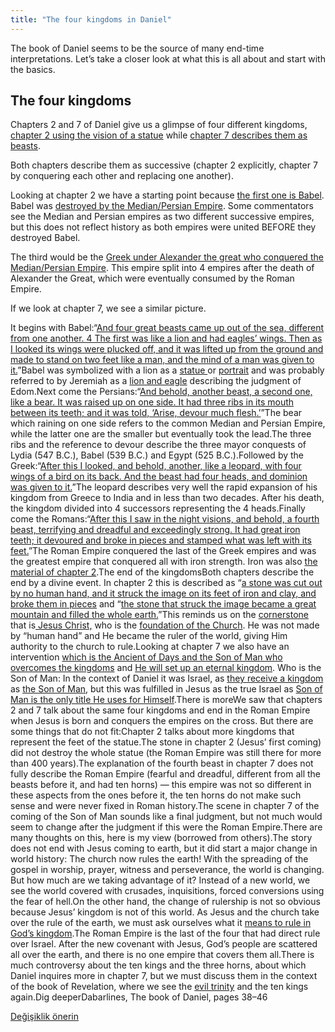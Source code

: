 ```yaml
---
title: "The four kingdoms in Daniel"
---
```



The book of Daniel seems to be the source of many end-time interpretations. Let’s take a closer look at what this is all about and start with the basics.


## The four kingdoms

<a name="3dba"></a>
Chapters 2 and 7 of Daniel give us a glimpse of four different kingdoms, [chapter 2 using the vision of a statue](https://www.bibleserver.com/NIV/Daniel2) while [chapter 7 describes them as beasts](https://www.bibleserver.com/NIV/Daniel7).

Both chapters describe them as successive (chapter 2 explicitly, chapter 7 by conquering each other and replacing one another).

Looking at chapter 2 we have a starting point because [the first one is Babel](https://www.bibleserver.com/NIV/Daniel2%3A37-38). Babel was [destroyed by the Median/Persian Empire](https://www.bibleserver.com/NIV/Daniel5%3A30). Some commentators see the Median and Persian empires as two different successive empires, but this does not reflect history as both empires were united BEFORE they destroyed Babel.

The third would be the [Greek under Alexander the great who conquered the Median/Persian Empire](https://www.bibleserver.com/NIV/Daniel8%3A19-21). This empire split into 4 empires after the death of Alexander the Great, which were eventually consumed by the Roman Empire.

If we look at chapter 7, we see a similar picture.



It begins with Babel:“[And four great beasts came up out of the sea, different from one another. 4 The first was like a lion and had eagles’ wings. Then as I looked its wings were plucked off, and it was lifted up from the ground and made to stand on two feet like a man, and the mind of a man was given to it.](https://www.bibleserver.com/NIV/Daniel7%3A3-4)”Babel was symbolized with a lion as a [statue ](https://en.wikipedia.org/wiki/Lion_of_Babylon)or [portrait](https://en.wikipedia.org/wiki/Lion_of_Babylon) and was probably referred to by Jeremiah as a [lion and eagle](https://www.bibleserver.com/NIV/Jeremiah49%3A19-22) describing the judgment of Edom.Next come the Persians:“[And behold, another beast, a second one, like a bear. It was raised up on one side. It had three ribs in its mouth between its teeth; and it was told, ‘Arise, devour much flesh.’](https://www.bibleserver.com/NIV/Daniel7%3A5)”The bear which raining on one side refers to the common Median and Persian Empire, while the latter one are the smaller but eventually took the lead.The three ribs and the reference to devour describe the three mayor conquests of Lydia (547 B.C.), Babel (539 B.C.) and Egypt (525 B.C.).Followed by the Greek:“[After this I looked, and behold, another, like a leopard, with four wings of a bird on its back. And the beast had four heads, and dominion was given to it.](https://www.bibleserver.com/NIV/Daniel7%3A6)”The leopard describes very well the rapid expansion of his kingdom from Greece to India and in less than two decades. After his death, the kingdom divided into 4 successors representing the 4 heads.Finally come the Romans:“[After this I saw in the night visions, and behold, a fourth beast, terrifying and dreadful and exceedingly strong. It had great iron teeth; it devoured and broke in pieces and stamped what was left with its feet.](https://www.bibleserver.com/NIV/Daniel7%3A7)”The Roman Empire conquered the last of the Greek empires and was the greatest empire that conquered all with iron strength. Iron was also [the material of chapter 2](https://www.bibleserver.com/NIV/Daniel2%3A40).The end of the kingdomsBoth chapters describe the end by a divine event. In chapter 2 this is described as “[a stone was cut out by no human hand, and it struck the image on its feet of iron and clay, and broke them in pieces](https://www.bibleserver.com/NIV/Daniel2%3A34) and “[the stone that struck the image became a great mountain and filled the whole earth.](https://www.bibleserver.com/NIV/Daniel2%3A35)”This reminds us on the [cornerstone](https://www.bibleserver.com/NIV/Isaiah28%3A16) that is[ Jesus Christ,](https://www.bibleserver.com/NIV/1%20Peter2%3A4-8) who is the [foundation of the Church](https://www.bibleserver.com/NIV/Ephesians2%3A19-22). He was not made by “human hand” and He became the ruler of the world, giving Him authority to the church to rule.Looking at chapter 7 we also have an intervention [which is the Ancient of Days and the Son of Man who overcomes the kingdoms](https://www.bibleserver.com/NIV/Daniel7%3A9-12) and [He will set up an eternal kingdom](https://www.bibleserver.com/NIV/Daniel7%3A13-14). Who is the Son of Man: In the context of Daniel it was Israel, as [they receive a kingdom](https://www.bibleserver.com/NIV/Daniel7%3A18) as [the Son of Man](https://www.bibleserver.com/NIV/Daniel7%3A14), but this was fulfilled in Jesus as the true Israel as [Son of Man is the only title He uses for Himself](https://www.bibleserver.com/search/NIV/son%20of%20man).There is moreWe saw that chapters 2 and 7 talk about the same four kingdoms and end in the Roman Empire when Jesus is born and conquers the empires on the cross. But there are some things that do not fit:Chapter 2 talks about more kingdoms that represent the feet of the statue.The stone in chapter 2 (Jesus’ first coming) did not destroy the whole statue (the Roman Empire was still there for more than 400 years).The explanation of the fourth beast in chapter 7 does not fully describe the Roman Empire (fearful and dreadful, different from all the beasts before it, and had ten horns) — this empire was not so different in these aspects from the ones before it, the ten horns do not make such sense and were never fixed in Roman history.The scene in chapter 7 of the coming of the Son of Man sounds like a final judgment, but not much would seem to change after the judgment if this were the Roman Empire.There are many thoughts on this, here is my view (borrowed from others).The story does not end with Jesus coming to earth, but it did start a major change in world history: The church now rules the earth! With the spreading of the gospel in worship, prayer, witness and perseverance, the world is changing. But how much are we taking advantage of it? Instead of a new world, we see the world covered with crusades, inquisitions, forced conversions using the fear of hell.On the other hand, the change of rulership is not so obvious because Jesus’ kingdom is not of this world. As Jesus and the church take over the rule of the earth, we must ask ourselves what it [means to rule in God’s kingdom](https://www.bibleserver.com/NIV/Matthew20%3A25-28).The Roman Empire is the last of the four that had direct rule over Israel. After the new covenant with Jesus, God’s people are scattered all over the earth, and there is no one empire that covers them all.There is much controversy about the ten kings and the three horns, about which Daniel inquires more in chapter 7, but we must discuss them in the context of the book of Revelation, where we see the [evil trinity](../../../content/beasts/expl/the-nature-of-the-beast-in-the-book-of-revelation) and the ten kings again.Dig deeperDabarlines, The book of Daniel, pages 38–46


[Değişiklik önerin](https://github.com/revelation-today/revelation-today/blob/main/exampleSite/content/docs/bible/daniel/expl/the-four-kingdoms-in-daniel.md)
